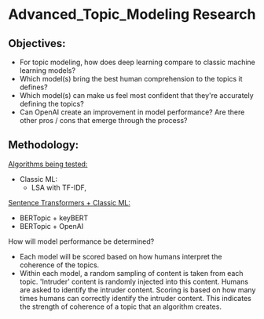 # Advanced_Topic_Modeling Research

## Objectives: 
- For topic modeling, how does deep learning compare to classic machine learning models? 
- Which model(s) bring the best human comprehension to the topics it defines? 
- Which model(s) can make us feel most confident that they're accurately defining the topics? 
- Can OpenAI create an improvement in model performance? Are there other pros / cons that emerge through the process? 


## Methodology:
<ins>Algorithms being tested:</ins>

- Classic ML:
  - LSA with TF-IDF, 

<ins>Sentence Transformers + Classic ML:</ins>
- BERTopic + keyBERT
- BERTopic + OpenAI

How will model performance be determined? 
- Each model will be scored based on how humans interpret the coherence of the topics. 
- Within each model, a random sampling of content is taken from each topic. 'Intruder' content is randomly injected into this content. Humans are asked to identify the intruder content. Scoring is based on how many times humans can correctly identify the intruder content. This indicates the strength of coherence of a topic that an algorithm creates.   


